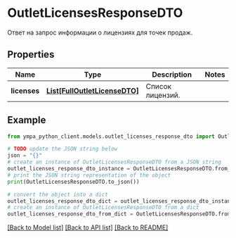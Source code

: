 # OutletLicensesResponseDTO

Ответ на запрос информации о лицензиях для точек продаж.

## Properties

Name | Type | Description | Notes
------------ | ------------- | ------------- | -------------
**licenses** | [**List[FullOutletLicenseDTO]**](FullOutletLicenseDTO.md) | Список лицензий. | 

## Example

```python
from ympa_python_client.models.outlet_licenses_response_dto import OutletLicensesResponseDTO

# TODO update the JSON string below
json = "{}"
# create an instance of OutletLicensesResponseDTO from a JSON string
outlet_licenses_response_dto_instance = OutletLicensesResponseDTO.from_json(json)
# print the JSON string representation of the object
print(OutletLicensesResponseDTO.to_json())

# convert the object into a dict
outlet_licenses_response_dto_dict = outlet_licenses_response_dto_instance.to_dict()
# create an instance of OutletLicensesResponseDTO from a dict
outlet_licenses_response_dto_from_dict = OutletLicensesResponseDTO.from_dict(outlet_licenses_response_dto_dict)
```
[[Back to Model list]](../README.md#documentation-for-models) [[Back to API list]](../README.md#documentation-for-api-endpoints) [[Back to README]](../README.md)


